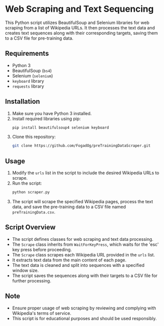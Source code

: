 # Web Scraping and Text Sequencing

This Python script utilizes BeautifulSoup and Selenium libraries for web scraping from a list of Wikipedia URLs. It then processes the text data and creates text sequences along with their corresponding targets, saving them to a CSV file for pre-training data.

## Requirements
- Python 3
- BeautifulSoup (`bs4`)
- Selenium (`selenium`)
- `keyboard` library
- `requests` library

## Installation
1. Make sure you have Python 3 installed.
2. Install required libraries using pip:
    ```bash
    pip install beautifulsoup4 selenium keyboard
    ```
3. Clone this repository:
    ```bash
    git clone https://github.com/FogadOg/preTrainingDataScraper.git
    ```

## Usage
1. Modify the `urls` list in the script to include the desired Wikipedia URLs to scrape.
2. Run the script:
    ```bash
    python scraper.py
    ```
3. The script will scrape the specified Wikipedia pages, process the text data, and save the pre-training data to a CSV file named `preTrainingData.csv`.

## Script Overview
- The script defines classes for web scraping and text data processing.
- The `Scrape` class inherits from `WaitForKeyPress`, which waits for the 'esc' key press before proceeding.
- The `Scrape` class scrapes each Wikipedia URL provided in the `urls` list.
- It extracts text data from the main content of each page.
- The text data is cleaned and split into sequences with a specified window size.
- The script saves the sequences along with their targets to a CSV file for further processing.

## Note
- Ensure proper usage of web scraping by reviewing and complying with Wikipedia's terms of service.
- This script is for educational purposes and should be used responsibly.

